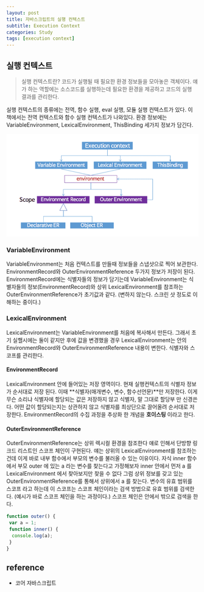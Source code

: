 ```yaml
---
layout: post
title: 자바스크립트의 실행 컨텍스트
subtitle: Execution Context
categories: Study
tags: [execution context]
---
```


## 실행 컨텍스트

> 실행 컨텍스트란? 코드가 실행될 때 필요한 환경 정보들을 모아놓은 객체이다.
> 얘가 하는 역할에는 소스코드를 실행하는데 필요한 환경을 제공하고 코드의 실행 결과를 관리한다.

실행 컨텍스트의 종류에는 전역, 함수 실행, eval 실행, 모듈 실행 컨텍스트가 있다. 이 책에서는 전역 컨텍스트와 함수 실행 컨텍스트가 나와있다.
환경 정보에는 VariableEnvironment, LexicalEnvironment, ThisBinding 세가지 정보가 담긴다.

![execution context](/assets/images/posts/execution_context.png)

### VariableEnvironment

VariableEnvironment는 처음 컨텍스트를 만들때 정보들을 스냅샷으로 찍어 보관한다. EnvironmentRecord와 OuterEnvironmentReference 두가지 정보가 저장이 된다. EnvironmentRecord에는 식별자들의 정보가 담기는데 VariableEnvironment는 식별자들의 정보(EnvironmentRecord)와 상위 LexicalEnvironment를 참조하는 OuterEnvironmentReference가 초기값과 같다. (변하지 않는다. 스크린 샷 정도로 이해하는 중이다.)

### LexicalEnvironment

LexicalEnvironment는 VariableEnvironment를 처음에 복사해서 만든다. 그래서 초기 실핼시에는 둘이 같지만 후에 값을 변경했을 경우 LexicalEnvironment는 안의 EnvironmentRecord와 OuterEnvironmentReference 내용이 변한다. 식별자와 스코프를 관리한다.

#### EnvironmentRecord

LexicalEnvironment 안에 들어있는 저장 영역이다. 현재 실행컨텍스트의 식별자 정보가 순서대로 저장 된다. 이때 **식별자(매개변수, 변수, 함수선언문)**만 저장한다. 이게 무슨 소리냐 식별자에 할당되는 값은 저장하지 않고 식별자, 말 그대로 할당부 만 신경쓴다. 어떤 값이 할당되는지는 상관하지 않고 식별자를 최상단으로 끌어올려 순서대로 저장한다. EnvironmentRecord의 수집 과정을 추상화 한 개념을 **호이스팅** 이라고 한다.

#### OuterEnvironmentReference

OuterEnvironmentReference는 상위 렉시컬 환경을 참조한다 얘로 인해서 단방향 링크드 리스트인 스코프 체인이 구현된다. 얘는 상위의 LexicalEnvironment를 참조하는건데 이게 바로 내부 함수에서 부모의 변수를 불러올 수 있는 이유이다. 자식 inner 함수에서 부모 outer 에 있는 a 라는 변수를 찾는다고 가정해보자 inner 안에서 먼저 a 를 LexicalEnvironment 에서 찾아보지만 찾을 수 없다 그럼 상위 정보를 갖고 있는 OuterEnvironmentReference를 통해서 상위에서 a 를 찾는다. 변수의 유효 범위를 스코프 라고 하는데 이 스코프는 스코프 체인이라는 검색 방법으로 유효 범위를 검색한다. (예시가 바로 스코프 체인을 하는 과정이다.) 스코프 체인은 안에서 밖으로 검색을 한다.

```javascript
function outer() {
 var a = 1;
 function inner() {
  console.log(a);
 }
}
```

## reference

- 코어 자바스크립트
